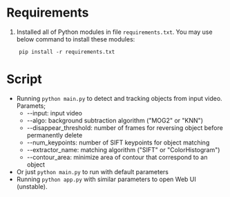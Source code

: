 # Requirements
1. Installed all of Python modules in file `requirements.txt`. You may use below command to install these modules:
```
    pip install -r requirements.txt
```
# Script
- Running `python main.py` to detect and tracking objects from input video. Paramets;
    + --input: input video
    + --algo: background subtraction algorithm ("MOG2" or "KNN")
    + --disappear_threshold: number of frames for reversing object before permanently delete
    + --num_keypoints: number of SIFT keypoints for object matching
    + --extractor_name: matching algorithm ("SIFT" or "ColorHistogram")
    + --contour_area: minimize area of contour that correspond to an object
- Or just `python main.py` to run with default parameters
- Running `python app.py` with similar parameters to open Web UI (unstable).